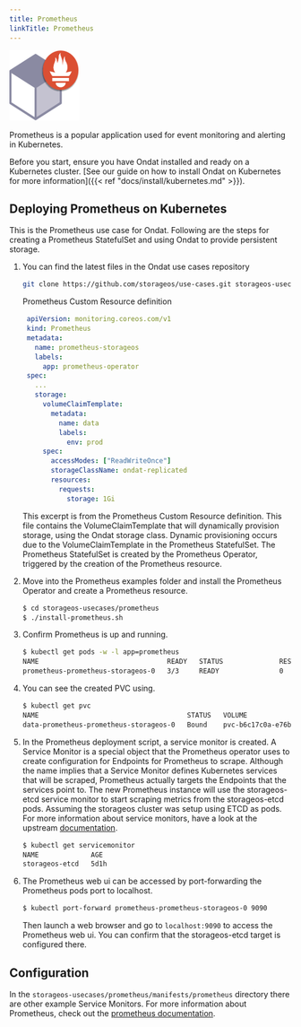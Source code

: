 ```yaml
---
title: Prometheus
linkTitle: Prometheus
---
```

<img src="/images/docs/explore/prom.png" width="125" height="125">

Prometheus is a popular application used for event monitoring and alerting in 
Kubernetes.

Before you start, ensure you have Ondat installed and ready on a Kubernetes
cluster. [See our guide on how to install Ondat on Kubernetes for more
information]({{< ref "docs/install/kubernetes.md" >}}).

## Deploying Prometheus on Kubernetes

This is the Prometheus use case for Ondat. Following are the steps for
creating a Prometheus StatefulSet and using Ondat to provide persistent
storage.

1. You can find the latest files in the Ondat use cases repository
   ```bash
   git clone https://github.com/storageos/use-cases.git storageos-usecases
   ```

   Prometheus Custom Resource definition
   ```yaml
    apiVersion: monitoring.coreos.com/v1
    kind: Prometheus
    metadata:
      name: prometheus-storageos
      labels:
        app: prometheus-operator
    spec:
      ...
      storage:
        volumeClaimTemplate:
          metadata:
            name: data
            labels:
              env: prod
        spec:
          accessModes: ["ReadWriteOnce"]
          storageClassName: ondat-replicated
          resources:
            requests:
              storage: 1Gi
    ```
   This excerpt is from the Prometheus Custom Resource definition. This file
   contains the VolumeClaimTemplate that will dynamically provision storage,
   using the Ondat storage class. Dynamic provisioning occurs due to the
   VolumeClaimTemplate in the Prometheus StatefulSet. The Prometheus
   StatefulSet is created by the Prometheus Operator, triggered by the creation
   of the Prometheus resource.

1. Move into the Prometheus examples folder and install the Prometheus Operator
   and create a Prometheus resource.

   ```bash
   $ cd storageos-usecases/prometheus
   $ ./install-prometheus.sh
   ```

1. Confirm Prometheus is up and running.

   ```bash
   $ kubectl get pods -w -l app=prometheus
   NAME                                READY   STATUS              RESTARTS   AGE
   prometheus-prometheus-storageos-0   3/3     READY               0          1m
   ```

1. You can see the created PVC using.
    ```bash
    $ kubectl get pvc
    NAME                                     STATUS   VOLUME                                     CAPACITY   ACCESS MODES   STORAGECLASS           AGE
    data-prometheus-prometheus-storageos-0   Bound    pvc-b6c17c0a-e76b-4a0b-8fc6-46c0e1629210   1Gi        RWO            ondat-replicated   65m
    ```

1. In the Prometheus deployment script, a service monitor is created. A Service
   Monitor is a special object that the Prometheus operator uses to create
   configuration for Endpoints for Prometheus to scrape. Although the name
   implies that a Service Monitor defines Kubernetes services that will be
   scraped, Prometheus actually targets the Endpoints that the services point
   to. The new Prometheus instance will use the storageos-etcd service monitor
   to start scraping metrics from the storageos-etcd pods. Assuming the
   storageos cluster was setup using ETCD as pods. For more information about
   service monitors, have a look at the upstream
   [documentation](https://coreos.com/operators/prometheus/docs/latest/user-guides/getting-started.html).
    ```bash
    $ kubectl get servicemonitor                       
    NAME             AGE
    storageos-etcd   5d1h
    ```

1. The Prometheus web ui can be accessed by port-forwarding the Prometheus pods
   port to localhost.
   ```bash
   $ kubectl port-forward prometheus-prometheus-storageos-0 9090
   ```
   Then launch a web browser and go to `localhost:9090` to access the
   Prometheus web ui. You can confirm that the storageos-etcd target is
   configured there.

## Configuration

In the `storageos-usecases/prometheus/manifests/prometheus` directory there are
other example Service Monitors. For more information about Prometheus,
check out the [prometheus documentation](https://prometheus.io/docs/).
